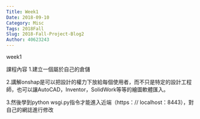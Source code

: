 ```yaml
---
Title: Week1
Date: 2018-09-10 
Category: Misc
Tags: 2018Fall
Slug: 2018-Fall-Project-Blog2
Author: 40623243
---
```


week1

<!-- PELICAN_END_SUMMARY -->

課程內容
1.建立一個屬於自己的倉儲

2.講解onshap是可以把設計的權力下放給每個使用者，而不只是特定的設計工程師，也可以讓AutoCAD，Inventor，SolidWork等等的繪圖軟體匯入。

3.然後學到python wsgi.py指令才能進入近端（https：// localhost：8443），對自己的網誌進行修改

